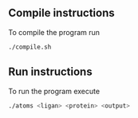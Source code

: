 ## Compile instructions
To compile the program run 
```bash
./compile.sh
```

## Run instructions
To run the program execute
```bash
./atoms <ligan> <protein> <output>
```
